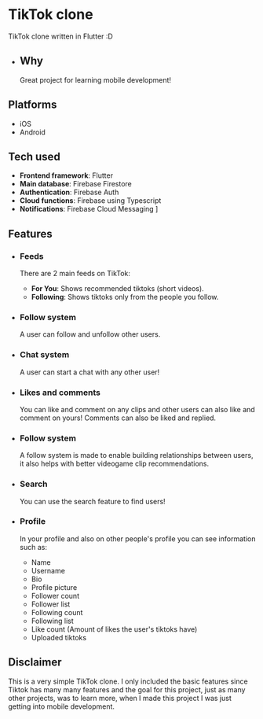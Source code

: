 # TikTok clone
TikTok clone written in Flutter :D

  - ## Why
    Great project for learning mobile development!

## Platforms
- iOS
- Android

## Tech used
- **Frontend framework**: Flutter
- **Main database**: Firebase Firestore
- **Authentication**: Firebase Auth
- **Cloud functions**: Firebase using Typescript
- **Notifications**: Firebase Cloud Messaging
]
## Features
- ### Feeds
  There are 2 main feeds on TikTok:
    - **For You**: Shows recommended tiktoks (short videos).
    - **Following**: Shows tiktoks only from the people you follow.

- ### Follow system
  A user can follow and unfollow other users.
  
- ### Chat system
  A user can start a chat with any other user!
 
- ### Likes and comments
  You can like and comment on any clips and other users can also like and comment on yours! Comments can also be liked and replied.
  
- ### Follow system
  A follow system is made to enable building relationships between users, it also helps with better videogame clip recommendations.

- ### Search
  You can use the search feature to find users!

- ### Profile
  In your profile and also on other people's profile you can see information such as:
  - Name
  - Username
  - Bio
  - Profile picture
  - Follower count
  - Follower list
  - Following count
  - Following list
  - Like count (Amount of likes the user's tiktoks have)
  - Uploaded tiktoks

## Disclaimer
This is a very simple TikTok clone. I only included the basic features since Tiktok has many many features and the goal for this project, just as many other projects, was to learn more, when I made this project I was just getting into mobile development.
